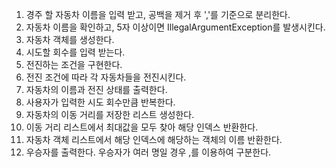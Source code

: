 1. 경주 할 자동차 이름을 입력 받고, 공백을 제거 후 ','를 기준으로 분리한다.
2. 자동차 이름을 확인하고, 5자 이상이면 IllegalArgumentException를 발생시킨다.
3. 자동차 객체를 생성한다.
4. 시도할 회수를 입력 받는다. 
5. 전진하는 조건을 구현한다. 
6. 전진 조건에 따라 각 자동차들을 전진시킨다.
7. 자동차의 이름과 전진 상태를 출력한다.
8. 사용자가 입력한 시도 회수만큼 반복한다.
9. 자동차의 이동 거리를 저장한 리스트 생성한다.
10. 이동 거리 리스트에서 최대값을 모두 찾아 해당 인덱스 반환한다.
11. 자동차 객체 리스트에서 해당 인덱스에 해당하는 객체의 이름 반환한다.
12. 우승자를 출력한다. 우승자가 여러 명일 경우 ,를 이용하여 구분한다.